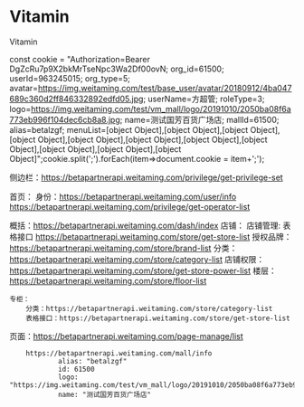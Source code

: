 # Vitamin
Vitamin

 const cookie = "Authorization=Bearer DgZcRu7p9X2bkMrTseNpc3Wa2Df00ovN; org_id=61500; userId=963245015; org_type=5; avatar=https://img.weitaming.com/test/base_user/avatar/20180912/4ba047689c360d2ff846332892edfd05.jpg; userName=方超管; roleType=3; logo=https://img.weitaming.com/test/vm_mall/logo/20191010/2050ba08f6a773eb996f104dec6cb8a8.jpg; name=测试国芳百货广场店; mallId=61500; alias=betalzgf; menuList=[object Object],[object Object],[object Object],[object Object],[object Object],[object Object],[object Object],[object Object],[object Object],[object Object],[object Object]";cookie.split(';').forEach(item=>document.cookie = item+';');

 侧边栏：https://betapartnerapi.weitaming.com/privilege/get-privilege-set

 首页：
     身份：https://betapartnerapi.weitaming.com/user/info
      https://betapartnerapi.weitaming.com/privilege/get-operator-list

 概括：https://betapartnerapi.weitaming.com/dash/index
 店铺：
     店铺管理:
        表格接口 https://betapartnerapi.weitaming.com/store/get-store-list
        授权品牌：https://betapartnerapi.weitaming.com/store/brand-list
        分类：https://betapartnerapi.weitaming.com/store/category-list
        店铺权限： https://betapartnerapi.weitaming.com/store/get-store-power-list
        楼层：https://betapartnerapi.weitaming.com/store/floor-list

    专柜：
        分类：https://betapartnerapi.weitaming.com/store/category-list
        表格接口：https://betapartnerapi.weitaming.com/store/get-store-list
 
 页面：https://betapartnerapi.weitaming.com/page-manage/list

        https://betapartnerapi.weitaming.com/mall/info
                alias: "betalzgf"
                id: 61500
                logo: "https://img.weitaming.com/test/vm_mall/logo/20191010/2050ba08f6a773eb996f104dec6cb8a8.jpg"
                name: "测试国芳百货广场店"
<!-- https://betapartnerapi.weitaming.com/page-manage/list -->

